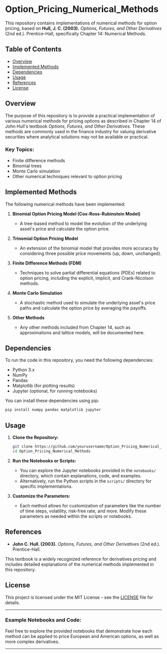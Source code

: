 # Option_Pricing_Numerical_Methods

This repository contains implementations of numerical methods for option pricing, based on **Hull, J. C. (2003).** *Options, Futures, and Other Derivatives* (2nd ed.). Prentice-Hall, specifically Chapter 14: Numerical Methods.

## Table of Contents
- [Overview](#overview)
- [Implemented Methods](#implemented-methods)
- [Dependencies](#dependencies)
- [Usage](#usage)
- [References](#references)
- [License](#license)

## Overview

The purpose of this repository is to provide a practical implementation of various numerical methods for pricing options as described in Chapter 14 of John Hull's textbook *Options, Futures, and Other Derivatives*. These methods are commonly used in the finance industry for valuing derivative securities where analytical solutions may not be available or practical.

### Key Topics:
- Finite difference methods
- Binomial trees
- Monte Carlo simulation
- Other numerical techniques relevant to option pricing

## Implemented Methods

The following numerical methods have been implemented:

1. **Binomial Option Pricing Model (Cox-Ross-Rubinstein Model)**
   - A tree-based method to model the evolution of the underlying asset's price and calculate the option price.

2. **Trinomial Option Pricing Model**
   - An extension of the binomial model that provides more accuracy by considering three possible price movements (up, down, unchanged).

3. **Finite Difference Methods (FDM)**
   - Techniques to solve partial differential equations (PDEs) related to option pricing, including the explicit, implicit, and Crank-Nicolson methods.

4. **Monte Carlo Simulation**
   - A stochastic method used to simulate the underlying asset's price paths and calculate the option price by averaging the payoffs.

5. **Other Methods**
   - Any other methods included from Chapter 14, such as approximations and lattice models, will be documented here.

## Dependencies

To run the code in this repository, you need the following dependencies:

- Python 3.x
- NumPy
- Pandas
- Matplotlib (for plotting results)
- Jupyter (optional, for running notebooks)

You can install these dependencies using pip:

```bash
pip install numpy pandas matplotlib jupyter
```

## Usage

1. **Clone the Repository:**

   ```bash
   git clone https://github.com/yourusername/Option_Pricing_Numerical_Methods.git
   cd Option_Pricing_Numerical_Methods
   ```

2. **Run the Notebooks or Scripts:**
   - You can explore the Jupyter notebooks provided in the `notebooks/` directory, which contain explanations, code, and examples.
   - Alternatively, run the Python scripts in the `scripts/` directory for specific implementations.

3. **Customize the Parameters:**
   - Each method allows for customization of parameters like the number of time steps, volatility, risk-free rate, and more. Modify these parameters as needed within the scripts or notebooks.

## References

- **John C. Hull. (2003).** *Options, Futures, and Other Derivatives* (2nd ed.). Prentice-Hall.

This textbook is a widely recognized reference for derivatives pricing and includes detailed explanations of the numerical methods implemented in this repository.

## License

This project is licensed under the MIT License - see the [LICENSE](LICENSE) file for details.

---

### Example Notebooks and Code:

Feel free to explore the provided notebooks that demonstrate how each method can be applied to price European and American options, as well as more complex derivatives.

---
